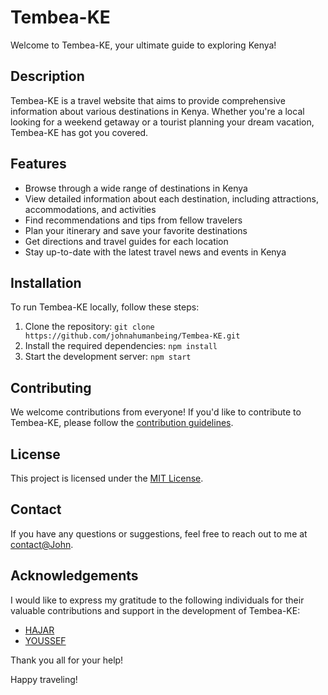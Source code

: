 # Tembea-KE

Welcome to Tembea-KE, your ultimate guide to exploring Kenya!

## Description

Tembea-KE is a travel website that aims to provide comprehensive information about various destinations in Kenya. Whether you're a local looking for a weekend getaway or a tourist planning your dream vacation, Tembea-KE has got you covered.

## Features

- Browse through a wide range of destinations in Kenya
- View detailed information about each destination, including attractions, accommodations, and activities
- Find recommendations and tips from fellow travelers
- Plan your itinerary and save your favorite destinations
- Get directions and travel guides for each location
- Stay up-to-date with the latest travel news and events in Kenya

## Installation

To run Tembea-KE locally, follow these steps:

1. Clone the repository: `git clone https://github.com/johnahumanbeing/Tembea-KE.git`
2. Install the required dependencies: `npm install`
3. Start the development server: `npm start`

## Contributing

We welcome contributions from everyone! If you'd like to contribute to Tembea-KE, please follow the [contribution guidelines](CONTRIBUTING.md).

## License

This project is licensed under the [MIT License](LICENSE).

## Contact

If you have any questions or suggestions, feel free to reach out to me at [contact@John](mailto:mseewak@gmail.com).

## Acknowledgements

I would like to express my gratitude to the following individuals for their valuable contributions and support in the development of Tembea-KE:

- [HAJAR](https://github.com/ELABDELLAOUI-HAJAR)
- [YOUSSEF](https://github.com/sabrallah)

Thank you all for your help!

Happy traveling!